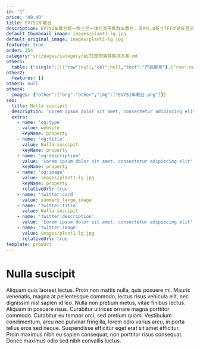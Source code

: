 ```yaml
---
id: '1'
price: '49.40'
title: EV751车载台
description: EV751车载台是一款主控一体化宽带集群车载台，采用5.0英寸TFT半透反显示屏，能同时支持私密呼叫、组呼、DMO、短信彩信、宽带数据接入、安装智能APP、与多种车载摄像头对接及多业务并发功能，是专网行业应用中功能强大的车载台。
default_thumbnail_image: images/plant1-lg.jpg
default_original_image: images/plant1-lg.jpg
featured: true
order: 354
category: src/pages/category/eLTE宽带集群解决方案.md
other1: 
  table: {"single":[[{"row":null,"col":null,"text":"产品型号"},{"row":null,"col":null,"text":"EV751"}],[{"row":null,"col":null,"text":"整机尺寸（高×宽×深）"},{"row":null,"col":null,"text":"207mm x 79mm x 205mm"}],[{"row":null,"col":null,"text":"屏幕尺寸"},{"row":null,"col":null,"text":"5.0英寸"}],[{"row":null,"col":null,"text":"分辨率"},{"row":null,"col":null,"text":"1280 × 720"}],[{"row":null,"col":null,"text":"触摸屏"},{"row":null,"col":null,"text":"支持"}],[{"row":null,"col":null,"text":"Wi-Fi"},{"row":null,"col":null,"text":"802.11b/g/n"}],[{"row":null,"col":null,"text":"蓝牙"},{"row":null,"col":null,"text":"4.0 EDR"}],[{"row":null,"col":null,"text":"LTE工作频段"},{"row":null,"col":null,"text":"400M：380～450MHz\n1.4G：1447～1467MHz\n1.8G：1785～1805MHz\n其他：Band 1/2/3/4/5/7/8/20/26/28/31/38/39/40/41"}],[{"row":null,"col":null,"text":"公网支持频段"},{"row":null,"col":null,"text":"GSM：900/1800/1900\nUMTS：B1/B2/B8\nLTE：Band 1/2/3/4/5/7/8/20/26/28/38/39/40/41"}],[{"row":null,"col":null,"text":"DMO工作频段"},{"row":null,"col":null,"text":"380～470MHz"}],[{"row":null,"col":null,"text":"安规要求"},{"row":null,"col":null,"text":"满足EN60950（2006E）"}]]}
other2:
  features: []
other3: null
other4:
  images: {"other":{"org":"other","img":["EV751车载台.png"]}}
seo:
  title: Nulla suscipit
  description: 'Lorem ipsum dolor sit amet, consectetur adipiscing elit'
  extra:
    - name: 'og:type'
      value: website
      keyName: property
    - name: 'og:title'
      value: Nulla suscipit
      keyName: property
    - name: 'og:description'
      value: 'Lorem ipsum dolor sit amet, consectetur adipiscing elit'
      keyName: property
    - name: 'og:image'
      value: images/plant1-lg.jpg
      keyName: property
      relativeUrl: true
    - name: 'twitter:card'
      value: summary_large_image
    - name: 'twitter:title'
      value: Nulla suscipit
    - name: 'twitter:description'
      value: 'Lorem ipsum dolor sit amet, consectetur adipiscing elit'
    - name: 'twitter:image'
      value: images/plant1-lg.jpg
      relativeUrl: true
template: product
---
```


# Nulla suscipit

Aliquam quis laoreet lectus. Proin non mattis nulla, quis posuere mi. Mauris venenatis, magna at pellentesque commodo, lectus risus vehicula elit, nec dignissim nisl sapien id leo. Nulla non pretium metus, vitae finibus lectus. Aliquam in posuere risus. Curabitur ultrices ornare magna porttitor commodo. Curabitur eu tempor orci, sed pretium quam. Vestibulum condimentum, arcu nec pulvinar fringilla, lorem odio varius arcu, in porta tellus eros sed neque. Suspendisse efficitur eget erat sit amet efficitur. Proin maximus nibh eu sapien consequat, non porttitor risus consequat. Donec maximus odio sed nibh convallis luctus.